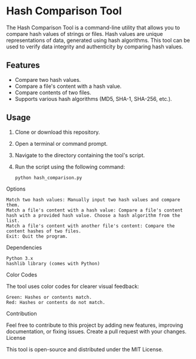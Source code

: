 # Hash Comparison Tool

The Hash Comparison Tool is a command-line utility that allows you to compare hash values of strings or files. Hash values are unique representations of data, generated using hash algorithms. This tool can be used to verify data integrity and authenticity by comparing hash values.

## Features

- Compare two hash values.
- Compare a file's content with a hash value.
- Compare contents of two files.
- Supports various hash algorithms (MD5, SHA-1, SHA-256, etc.).

## Usage

1. Clone or download this repository.
2. Open a terminal or command prompt.
3. Navigate to the directory containing the tool's script.
4. Run the script using the following command:

   ```bash
   python hash_comparison.py

Options

    Match two hash values: Manually input two hash values and compare them.
    Match a file's content with a hash value: Compare a file's content hash with a provided hash value. Choose a hash algorithm from the list.
    Match a file's content with another file's content: Compare the content hashes of two files.
    Exit: Quit the program.

Dependencies

    Python 3.x
    hashlib library (comes with Python)

Color Codes

The tool uses color codes for clearer visual feedback:

    Green: Hashes or contents match.
    Red: Hashes or contents do not match.

Contribution

Feel free to contribute to this project by adding new features, improving documentation, or fixing issues. Create a pull request with your changes.
License

This tool is open-source and distributed under the MIT License.
